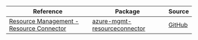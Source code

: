 | Reference | Package | Source |
|---|---|---|
|[Resource Management - Resource Connector](mgmt-resourceconnector-readme.md)|[azure-mgmt-resourceconnector](https://pypi.org/project/azure-mgmt-resourceconnector)|[GitHub](https://github.com/Azure/azure-sdk-for-python/blob/main/sdk/resourceconnector/azure-mgmt-resourceconnector)|
